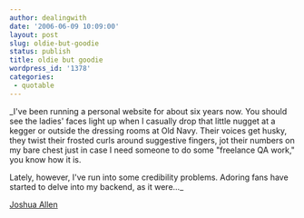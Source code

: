 ```yaml
---
author: dealingwith
date: '2006-06-09 10:09:00'
layout: post
slug: oldie-but-goodie
status: publish
title: oldie but goodie
wordpress_id: '1378'
categories:
 - quotable
---
```


_I've been running a personal website for about six years now. You should see
the ladies' faces light up when I casually drop that little nugget at a kegger
or outside the dressing rooms at Old Navy. Their voices get husky, they twist
their frosted curls around suggestive fingers, jot their numbers on my bare
chest just in case I need someone to do some "freelance QA work," you know how
it is.

Lately, however, I've run into some credibility problems. Adoring fans have
started to delve into my backend, as it were..._

[Joshua Allen][1]

   [1]: http://www.webmonkey.com//02/18/index3a.html

